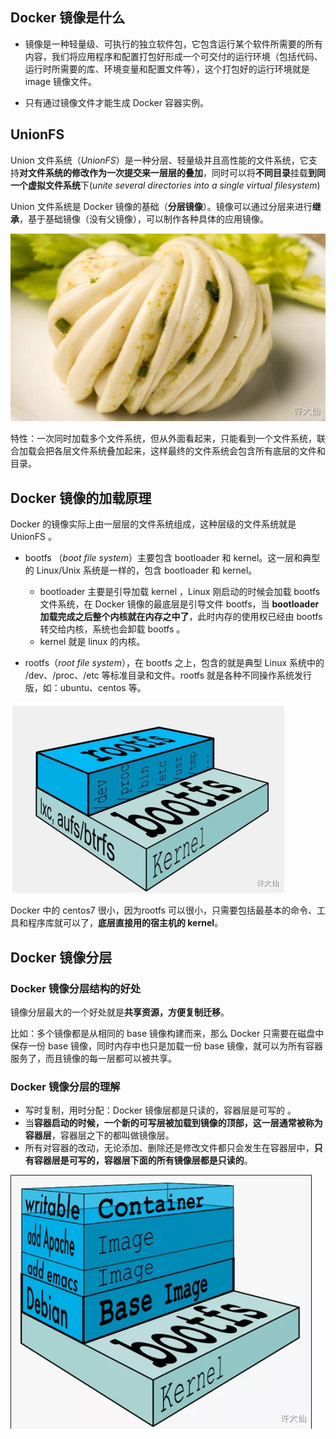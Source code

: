 ## Docker 镜像是什么

-  镜像是一种轻量级、可执行的独立软件包，它包含运行某个软件所需要的所有内容，我们将应用程序和配置打包好形成一个可交付的运行环境（包括代码、运行时所需要的库、环境变量和配置文件等），这个打包好的运行环境就是 image 镜像文件。

-  只有通过镜像文件才能生成 Docker 容器实例。

## UnionFS

Union 文件系统（_UnionFS_）是一种分层、轻量级并且高性能的文件系统，它支持**对文件系统的修改作为一次提交来一层层的叠加**，同时可以将**不同目录**挂载**到同一个虚拟文件系统**下(_unite several directories into a single virtual filesystem_) 

Union 文件系统是 Docker 镜像的基础（**分层镜像**）。镜像可以通过分层来进行**继承**，基于基础镜像（没有父镜像），可以制作各种具体的应用镜像。

![](../../Image/Cloud%20Native/Docker/Docker%20UnionFS.png)

特性：一次同时加载多个文件系统，但从外面看起来，只能看到一个文件系统，联合加载会把各层文件系统叠加起来，这样最终的文件系统会包含所有底层的文件和目录。

## Docker 镜像的加载原理

Docker 的镜像实际上由一层层的文件系统组成，这种层级的文件系统就是 UnionFS 。

-  bootfs （_boot file system_）主要包含 bootloader 和 kernel。这一层和典型的 Linux/Unix 系统是一样的，包含 bootloader 和 kernel。
	-  bootloader 主要是引导加载 kernel ，Linux 刚启动的时候会加载 bootfs 文件系统，在 Docker 镜像的最底层是引导文件 bootfs，当 **bootloader 加载完成之后整个内核就在内存之中了**，此时内存的使用权已经由 bootfs 转交给内核，系统也会卸载 bootfs 。
	-  kernel 就是 linux 的内核。

-  rootfs（_root file system_），在 bootfs 之上，包含的就是典型 Linux 系统中的 /dev、/proc、/etc 等标准目录和文件。rootfs 就是各种不同操作系统发行版，如：ubuntu、centos 等。

![](../../Image/Cloud%20Native/Docker/Docker%20镜像加载原理.png)

Docker 中的 centos7 很小，因为rootfs 可以很小，只需要包括最基本的命令、工具和程序库就可以了，**底层直接用的宿主机的 kernel**。

## Docker 镜像分层

### Docker 镜像分层结构的好处

镜像分层最大的一个好处就是**共享资源，方便复制迁移**。

比如：多个镜像都是从相同的 base 镜像构建而来，那么 Docker 只需要在磁盘中保存一份 base 镜像，同时内存中也只是加载一份 base 镜像，就可以为所有容器服务了，而且镜像的每一层都可以被共享。

### Docker 镜像分层的理解

-  写时复制，用时分配：Docker 镜像层都是只读的，容器层是可写的 。
-  当**容器启动的时候，一个新的可写层被加载到镜像的顶部，这一层通常被称为容器层**，容器层之下的都叫做镜像层。
-  所有对容器的改动，无论添加、删除还是修改文件都只会发生在容器层中，**只有容器层是可写的，容器层下面的所有镜像层都是只读的**。

![](../../Image/Cloud%20Native/Docker/Docker%20镜像分层的理解.png)


